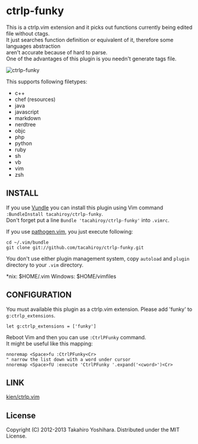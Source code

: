 ctrlp-funky
============

This is a ctrlp.vim extension and it picks out functions currently being edited file without ctags.  
It just searches function definition or equivalent of it, therefore some languages abstraction  
aren't accurate because of hard to parse.  
One of the advantages of this plugin is you needn't generate tags file.

![ctrlp-funky][1]

This supports following filetypes:
* c++
* chef (resources)
* java
* javascript
* markdown
* nerdtree
* objc
* php
* python
* ruby
* sh
* vb
* vim
* zsh

INSTALL
----------
If you use [Vundle](https://github.com/gmarik/vundle.git) you can install this plugin using Vim command `:BundleInstall tacahiroy/ctrlp-funky`.  
Don't forget put a line `Bundle 'tacahiroy/ctrlp-funky'` into `.vimrc`.

If you use [pathogen.vim](https://github.com/tpope/vim-pathogen), you just execute following:

    cd ~/.vim/bundle
    git clone git://github.com/tacahiroy/ctrlp-funky.git

You don't use either plugin management system, copy `autoload` and `plugin` directory to your `.vim` directory.

\*nix: $HOME/.vim
Windows: $HOME/vimfiles

CONFIGURATION
----------
You must available this plugin as a ctrlp.vim extension. Please add 'funky' to `g:ctrlp_extensions`.

    let g:ctrlp_extensions = ['funky']

Reboot Vim and then you can use `:CtrlPFunky` command.  
It might be useful like this mapping:

    nnoremap <Space>fu :CtrlPFunky<Cr>
    " narrow the list down with a word under cursor
    nnoremap <Space>fU :execute 'CtrlPFunky '.expand('<cword>')<Cr>

LINK
--------------

[kien/ctrlp.vim](https://github.com/kien/ctrlp.vim)

License
-------

Copyright (C) 2012-2013 Takahiro Yoshihara. Distributed under the MIT License.

[1]: http://i.imgur.com/yO4PWAF.png
